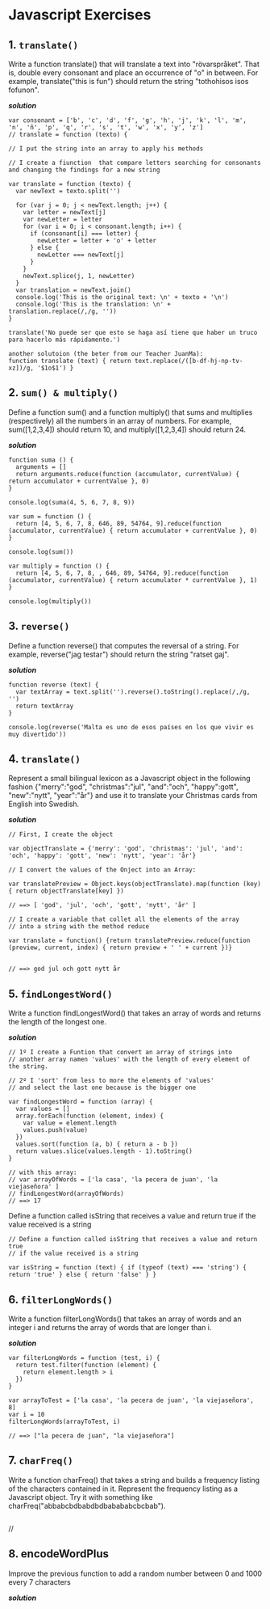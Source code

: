 # Javascript Exercises

## 1. `translate()`

Write a function translate() that will translate a text into "rövarspråket". That is, double every consonant and place an occurrence of "o" in between. For example, translate("this is fun") should return the string "tothohisos isos fofunon".

***solution***

```
var consonant = ['b', 'c', 'd', 'f', 'g', 'h', 'j', 'k', 'l', 'm', 'n', 'ñ', 'p', 'q', 'r', 's', 't', 'w', 'x', 'y', 'z']
// translate = function (texto) {

// I put the string into an array to apply his methods

// I create a fiunction  that compare letters searching for consonants and changing the findings for a new string

var translate = function (texto) {
  var newText = texto.split('')

  for (var j = 0; j < newText.length; j++) {
    var letter = newText[j]
    var newLetter = letter
    for (var i = 0; i < consonant.length; i++) {
      if (consonant[i] === letter) {
        newLetter = letter + 'o' + letter
      } else {
        newLetter === newText[j]
      }
    }
    newText.splice(j, 1, newLetter)
  }
  var translation = newText.join()
  console.log('This is the original text: \n' + texto + '\n')
  console.log('This is the translation: \n' + translation.replace(/,/g, ''))
}

translate('No puede ser que esto se haga así tiene que haber un truco para hacerlo más rápidamente.')

another solutoion (the beter from our Teacher JuanMa):
function translate (text) { return text.replace(/([b-df-hj-np-tv-xz])/g, '$1o$1') }
```


## 2. `sum() & multiply()`

Define a function sum() and a function multiply() that sums and multiplies (respectively) all the numbers in an array of numbers. For example, sum([1,2,3,4]) should return 10, and multiply([1,2,3,4]) should return 24.

***solution***

```
function suma () {
  arguments = []
  return arguments.reduce(function (accumulator, currentValue) { return accumulator + currentValue }, 0)
}

console.log(suma(4, 5, 6, 7, 8, 9))

var sum = function () {
  return [4, 5, 6, 7, 8, 646, 89, 54764, 9].reduce(function (accumulator, currentValue) { return accumulator + currentValue }, 0)
}

console.log(sum())

var multiply = function () {
  return [4, 5, 6, 7, 8, , 646, 89, 54764, 9].reduce(function (accumulator, currentValue) { return accumulator * currentValue }, 1)
}

console.log(multiply())

```


## 3. `reverse()`

Define a function reverse() that computes the reversal of a string. For example, reverse("jag testar") should return the string "ratset gaj".

***solution***

```
function reverse (text) {
  var textArray = text.split('').reverse().toString().replace(/,/g, '')
  return textArray
}

console.log(reverse('Malta es uno de esos países en los que vivir es muy divertido'))
```


## 4. `translate()` 

Represent a small bilingual lexicon as a Javascript object in the following fashion {"merry":"god", "christmas":"jul", "and":"och", "happy":gott", "new":"nytt", "year":"år"} and use it to translate your Christmas cards from English into Swedish.

***solution***

```
// First, I create the object

var objectTranslate = {'merry': 'god', 'christmas': 'jul', 'and': 'och', 'happy': 'gott', 'new': 'nytt', 'year': 'år'}

// I convert the values of the Onject into an Array:

var translatePreview = Object.keys(objectTranslate).map(function (key) { return objectTranslate[key] })

// ==> [ 'god', 'jul', 'och', 'gott', 'nytt', 'år' ]

// I create a variable that collet all the elements of the array
// into a string with the method reduce

var translate = function() {return translatePreview.reduce(function (preview, current, index) { return preview + ' ' + current })}


// ==> god jul och gott nytt år
```


## 5. `findLongestWord()`

Write a function findLongestWord() that takes an array of words and returns the length of the longest one.

***solution***

```
// 1º I create a Funtion that convert an array of strings into
// another array namen 'values' with the length of every element of the string.

// 2º I 'sort' from less to more the elements of 'values'
// and select the last one because is the bigger one

var findLongestWord = function (array) {
  var values = []
  array.forEach(function (element, index) {
    var value = element.length
    values.push(value)
  })
  values.sort(function (a, b) { return a - b })
  return values.slice(values.length - 1).toString()
}

// with this array:
// var arrayOfWords = ['la casa', 'la pecera de juan', 'la viejaseñora' ]
// findLongestWord(arrayOfWords)
// ==> 17
```

Define a function called ​isString​ that receives a value and return true if the value received is a string

```
// Define a function called isString that receives a value and return true
// if the value received is a string

var isString = function (text) { if (typeof (text) === 'string') { return 'true' } else { return 'false' } }

```


## 6. `filterLongWords()`

Write a function filterLongWords() that takes an array of words and an integer i and returns the array of words that are longer than i.

***solution***

```
var filterLongWords = function (test, i) {
  return test.filter(function (element) {
    return element.length > i
  })
}

var arrayToTest = ['la casa', 'la pecera de juan', 'la viejaseñora', 8]
var i = 10
filterLongWords(arrayToTest, i)

// ==> ["la pecera de juan", "la viejaseñora"]

```


## 7. `charFreq()`


Write a function charFreq() that takes a string and builds a frequency listing of the characters contained in it. Represent the frequency listing as a Javascript object. Try it with something like charFreq("abbabcbdbabdbdbabababcbcbab").


```+++++
```

// 

## 8. encodeWordPlus

Improve the previous function to add a random number between 0 and 1000 every 7 characters

***solution***

```00000000 
```


